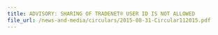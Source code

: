 ```yaml
---
title: ADVISORY: SHARING OF TRADENET® USER ID IS NOT ALLOWED
file_url: /news-and-media/circulars/2015-08-31-Circular112015.pdf
---
```

